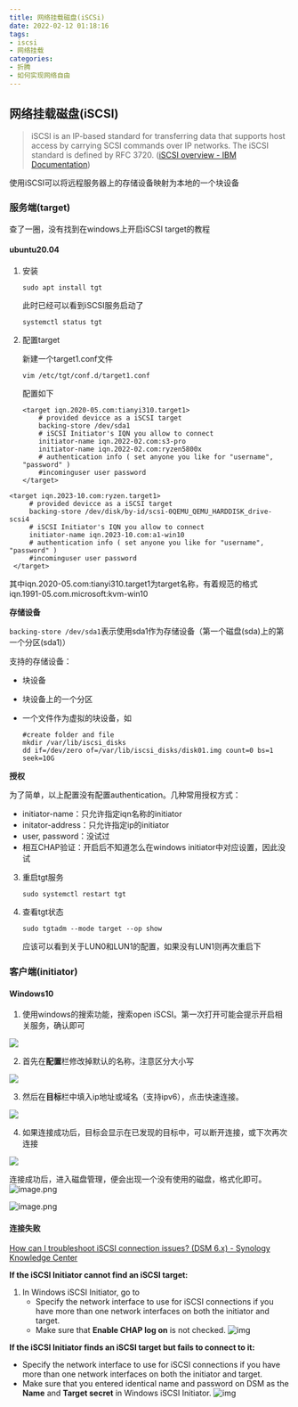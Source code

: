 ```yaml
---
title: 网络挂载磁盘(iSCSi)
date: 2022-02-12 01:18:16
tags:
- iscsi
- 网络挂载
categories:
- 折腾
- 如何实现网络自由
---
```


## 网络挂载磁盘(iSCSI)

> iSCSI is an IP-based standard for transferring data that supports host access by carrying SCSI commands over IP networks. The iSCSI standard is defined by RFC 3720. ([iSCSI overview - IBM Documentation](https://www.ibm.com/docs/en/spectrumvirtualsoftw/8.2.x?topic=planning-iscsi-overview))

使用iSCSI可以将远程服务器上的存储设备映射为本地的一个块设备
<!--more-->

### 服务端(target)

查了一圈，没有找到在windows上开启iSCSI target的教程

#### ubuntu20.04

1. 安装

   ```
   sudo apt install tgt
   ```

   此时已经可以看到iSCSI服务启动了

   ```
   systemctl status tgt
   ```

2. 配置target

   新建一个target1.conf文件

   ```
   vim /etc/tgt/conf.d/target1.conf
   ```

   配置如下

   ```
   <target iqn.2020-05.com:tianyi310.target1>
       # provided devicce as a iSCSI target
       backing-store /dev/sda1
       # iSCSI Initiator's IQN you allow to connect
       initiator-name iqn.2022-02.com:s3-pro
       initiator-name iqn.2022-02.com:ryzen5800x
       # authentication info ( set anyone you like for "username", "password" )
       #incominguser user password
   </target>
   ```


```
<target iqn.2023-10.com:ryzen.target1>
     # provided devicce as a iSCSI target
     backing-store /dev/disk/by-id/scsi-0QEMU_QEMU_HARDDISK_drive-scsi4
     # iSCSI Initiator's IQN you allow to connect
     initiator-name iqn.2023-10.com:a1-win10
     # authentication info ( set anyone you like for "username", "password" )
     #incominguser user password
 </target>
```

   其中iqn.2020-05.com:tianyi310.target1为target名称，有着规范的格式
iqn.1991-05.com.microsoft:kvm-win10

   **存储设备**

   `backing-store /dev/sda1`表示使用sda1作为存储设备（第一个磁盘(sda)上的第一个分区(sda1)）

   支持的存储设备：

   - 块设备

   - 块设备上的一个分区

   - 一个文件作为虚拟的块设备，如

     ```
     #create folder and file
     mkdir /var/lib/iscsi_disks
     dd if=/dev/zero of=/var/lib/iscsi_disks/disk01.img count=0 bs=1 seek=10G
     ```

   **授权**

   为了简单，以上配置没有配置authentication。几种常用授权方式：

   - initiator-name：只允许指定iqn名称的initiator
   - initator-address：只允许指定ip的initiator
   - user, password：没试过
   - 相互CHAP验证：开启后不知道怎么在windows initiator中对应设置，因此没试

3. 重启tgt服务

   ```
   sudo systemctl restart tgt
   ```

4. 查看tgt状态

   ```
   sudo tgtadm --mode target --op show
   ```

   应该可以看到关于LUN0和LUN1的配置，如果没有LUN1则再次重启下

### 客户端(initiator)

#### Windows10

1. 使用windows的搜索功能，搜索open iSCSI。第一次打开可能会提示开启相关服务，确认即可

![](https://raw.githubusercontent.com/TheRainstorm/.image-bed/main/picgo/image-20220212143024057.png)


2. 首先在**配置**栏修改掉默认的名称，注意区分大小写

![](https://raw.githubusercontent.com/TheRainstorm/.image-bed/main/picgo/image-20220212143556650.png)


3. 然后在**目标**栏中填入ip地址或域名（支持ipv6），点击快速连接。

![](https://raw.githubusercontent.com/TheRainstorm/.image-bed/main/picgo/image-20220212144228480.png)


   4. 如果连接成功后，目标会显示在已发现的目标中，可以断开连接，或下次再次连接

![](https://raw.githubusercontent.com/TheRainstorm/.image-bed/main/picgo/image-20220212144650993.png)


连接成功后，进入磁盘管理，便会出现一个没有使用的磁盘，格式化即可。
![image.png](https://raw.githubusercontent.com/TheRainstorm/.image-bed/main/20231002011350.png)

![image.png](https://raw.githubusercontent.com/TheRainstorm/.image-bed/main/20231002011424.png)


#### 连接失败

[How can I troubleshoot iSCSI connection issues? (DSM 6.x) - Synology Knowledge Center](https://kb.synology.com/en-us/DSM/tutorial/How_can_I_troubleshoot_iSCSI_connection_issues)

**If the iSCSI Initiator cannot find an iSCSI target:**

1. In Windows iSCSI Initiator, go to
   - Specify the network interface to use for iSCSI connections if you have more than one network interfaces on both the initiator and target.
   - Make sure that **Enable CHAP log on** is not checked.
     ![img](https://kb.synology.com/_images/faq_images/iSCSI_troubleshoot_2.png)

**If the iSCSI Initiator finds an iSCSI target but fails to connect to it:**

- Specify the network interface to use for iSCSI connections if you have more than one network interfaces on both the initiator and target.
- Make sure that you entered identical name and password on DSM as the **Name** and **Target secret** in Windows iSCSI Initiator.
  ![img](https://kb.synology.com/_images/faq_images/iSCSI_troubleshoot_1.png)